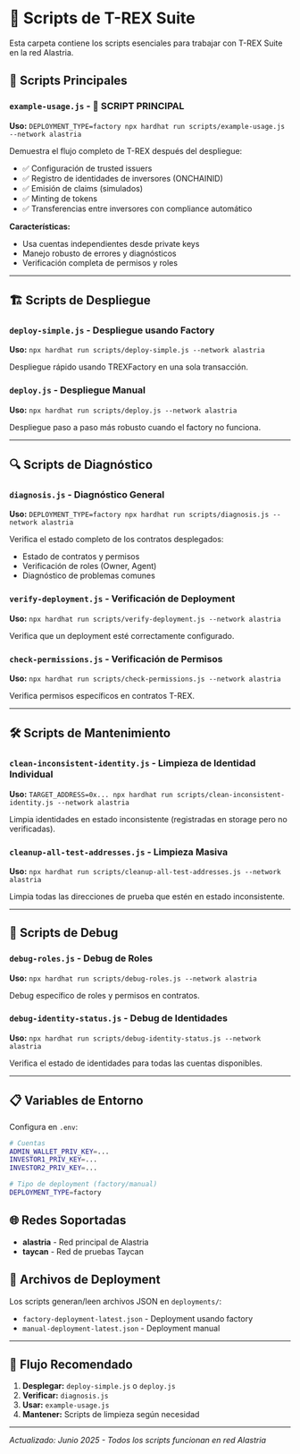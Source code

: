 # 📁 Scripts de T-REX Suite

Esta carpeta contiene los scripts esenciales para trabajar con T-REX Suite en la red Alastria.

## 🚀 Scripts Principales

### **`example-usage.js`** - 🎯 SCRIPT PRINCIPAL
**Uso:** `DEPLOYMENT_TYPE=factory npx hardhat run scripts/example-usage.js --network alastria`

Demuestra el flujo completo de T-REX después del despliegue:
- ✅ Configuración de trusted issuers
- ✅ Registro de identidades de inversores (ONCHAINID)
- ✅ Emisión de claims (simulados)
- ✅ Minting de tokens
- ✅ Transferencias entre inversores con compliance automático

**Características:**
- Usa cuentas independientes desde private keys
- Manejo robusto de errores y diagnósticos
- Verificación completa de permisos y roles

---

## 🏗️ Scripts de Despliegue

### **`deploy-simple.js`** - Despliegue usando Factory
**Uso:** `npx hardhat run scripts/deploy-simple.js --network alastria`

Despliegue rápido usando TREXFactory en una sola transacción.

### **`deploy.js`** - Despliegue Manual
**Uso:** `npx hardhat run scripts/deploy.js --network alastria`

Despliegue paso a paso más robusto cuando el factory no funciona.

---

## 🔍 Scripts de Diagnóstico

### **`diagnosis.js`** - Diagnóstico General
**Uso:** `DEPLOYMENT_TYPE=factory npx hardhat run scripts/diagnosis.js --network alastria`

Verifica el estado completo de los contratos desplegados:
- Estado de contratos y permisos
- Verificación de roles (Owner, Agent)
- Diagnóstico de problemas comunes

### **`verify-deployment.js`** - Verificación de Deployment
**Uso:** `npx hardhat run scripts/verify-deployment.js --network alastria`

Verifica que un deployment esté correctamente configurado.

### **`check-permissions.js`** - Verificación de Permisos
**Uso:** `npx hardhat run scripts/check-permissions.js --network alastria`

Verifica permisos específicos en contratos T-REX.

---

## 🛠️ Scripts de Mantenimiento

### **`clean-inconsistent-identity.js`** - Limpieza de Identidad Individual
**Uso:** `TARGET_ADDRESS=0x... npx hardhat run scripts/clean-inconsistent-identity.js --network alastria`

Limpia identidades en estado inconsistente (registradas en storage pero no verificadas).

### **`cleanup-all-test-addresses.js`** - Limpieza Masiva
**Uso:** `npx hardhat run scripts/cleanup-all-test-addresses.js --network alastria`

Limpia todas las direcciones de prueba que estén en estado inconsistente.

---

## 🐛 Scripts de Debug

### **`debug-roles.js`** - Debug de Roles
**Uso:** `npx hardhat run scripts/debug-roles.js --network alastria`

Debug específico de roles y permisos en contratos.

### **`debug-identity-status.js`** - Debug de Identidades
**Uso:** `npx hardhat run scripts/debug-identity-status.js --network alastria`

Verifica el estado de identidades para todas las cuentas disponibles.

---

## 📋 Variables de Entorno

Configura en `.env`:
```bash
# Cuentas
ADMIN_WALLET_PRIV_KEY=...
INVESTOR1_PRIV_KEY=...
INVESTOR2_PRIV_KEY=...

# Tipo de deployment (factory/manual)
DEPLOYMENT_TYPE=factory
```

## 🌐 Redes Soportadas

- **alastria** - Red principal de Alastria
- **taycan** - Red de pruebas Taycan

## 📁 Archivos de Deployment

Los scripts generan/leen archivos JSON en `deployments/`:
- `factory-deployment-latest.json` - Deployment usando factory
- `manual-deployment-latest.json` - Deployment manual

---

## 🎯 Flujo Recomendado

1. **Desplegar:** `deploy-simple.js` o `deploy.js`
2. **Verificar:** `diagnosis.js`
3. **Usar:** `example-usage.js`
4. **Mantener:** Scripts de limpieza según necesidad

---

*Actualizado: Junio 2025 - Todos los scripts funcionan en red Alastria*
